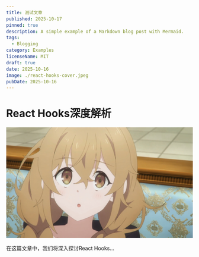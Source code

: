 ```yaml
---
title: 测试文章
published: 2025-10-17
pinned: true
description: A simple example of a Markdown blog post with Mermaid.
tags:
  - Blogging
category: Examples
licenseName: MIT
draft: true
date: 2025-10-16
image: ./react-hooks-cover.jpeg
pubDate: 2025-10-16
---
```


# React Hooks深度解析

![React Hooks示例](./react-hooks-cover.jpeg)

在这篇文章中，我们将深入探讨React Hooks...

